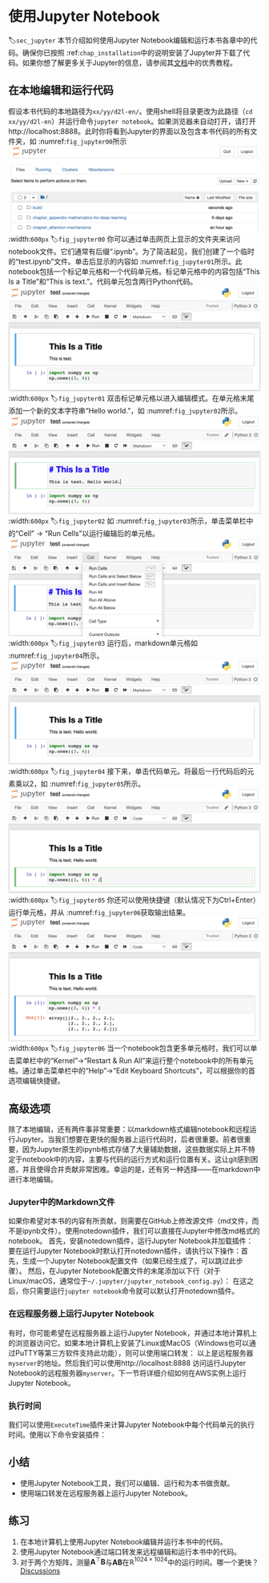 # 使用Jupyter Notebook
:label:`sec_jupyter`
本节介绍如何使用Jupyter Notebook编辑和运行本书各章中的代码。确保你已按照 :ref:`chap_installation`中的说明安装了Jupyter并下载了代码。如果你想了解更多关于Jupyter的信息，请参阅其[文档](https://jupyter.readthedocs.io/en/latest/)中的优秀教程。 
## 在本地编辑和运行代码
假设本书代码的本地路径为`xx/yy/d2l-en/`。使用shell将目录更改为此路径（`cd xx/yy/d2l-en`）并运行命令`jupyter notebook`。如果浏览器未自动打开，请打开http://localhost:8888。此时你将看到Jupyter的界面以及包含本书代码的所有文件夹，如 :numref:`fig_jupyter00`所示
![包含本书代码的文件夹](../img/jupyter00.png)
:width:`600px`
:label:`fig_jupyter00`
你可以通过单击网页上显示的文件夹来访问notebook文件。它们通常有后缀“.ipynb”。为了简洁起见，我们创建了一个临时的“test.ipynb”文件。单击后显示的内容如 :numref:`fig_jupyter01`所示。此notebook包括一个标记单元格和一个代码单元格。标记单元格中的内容包括“This Is a Title”和“This is text.”。代码单元包含两行Python代码。 
![“test.ipynb”文件中的markdown和代码块](../img/jupyter01.png)
:width:`600px`
:label:`fig_jupyter01`
双击标记单元格以进入编辑模式。在单元格末尾添加一个新的文本字符串“Hello world.”，如 :numref:`fig_jupyter02`所示。 
![编辑markdown单元格](../img/jupyter02.png)
:width:`600px`
:label:`fig_jupyter02`
如 :numref:`fig_jupyter03`所示，单击菜单栏中的“Cell” $\rightarrow$ “Run Cells”以运行编辑后的单元格。 
![运行单元格](../img/jupyter03.png)
:width:`600px`
:label:`fig_jupyter03`
运行后，markdown单元格如 :numref:`fig_jupyter04`所示。 
![编辑后的markdown单元格](../img/jupyter04.png)
:width:`600px`
:label:`fig_jupyter04`
接下来，单击代码单元。将最后一行代码后的元素乘以2，如 :numref:`fig_jupyter05`所示。 
![编辑代码单元格](../img/jupyter05.png)
:width:`600px`
:label:`fig_jupyter05`
你还可以使用快捷键（默认情况下为Ctrl+Enter）运行单元格，并从 :numref:`fig_jupyter06`获取输出结果。 
![运行代码单元格以获得输出](../img/jupyter06.png)
:width:`600px`
:label:`fig_jupyter06`
当一个notebook包含更多单元格时，我们可以单击菜单栏中的“Kernel”$\rightarrow$“Restart & Run All”来运行整个notebook中的所有单元格。通过单击菜单栏中的“Help”$\rightarrow$“Edit Keyboard Shortcuts”，可以根据你的首选项编辑快捷键。 
## 高级选项
除了本地编辑，还有两件事非常重要：以markdown格式编辑notebook和远程运行Jupyter。当我们想要在更快的服务器上运行代码时，后者很重要。前者很重要，因为Jupyter原生的ipynb格式存储了大量辅助数据，这些数据实际上并不特定于notebook中的内容，主要与代码的运行方式和运行位置有关。这让git感到困惑，并且使得合并贡献非常困难。幸运的是，还有另一种选择——在markdown中进行本地编辑。 
### Jupyter中的Markdown文件
如果你希望对本书的内容有所贡献，则需要在GitHub上修改源文件（md文件，而不是ipynb文件）。使用notedown插件，我们可以直接在Jupyter中修改md格式的notebook。 
首先，安装notedown插件，运行Jupyter Notebook并加载插件：
要在运行Jupyter Notebook时默认打开notedown插件，请执行以下操作：首先，生成一个Jupyter Notebook配置文件（如果已经生成了，可以跳过此步骤）。
然后，在Jupyter Notebook配置文件的末尾添加以下行（对于Linux/macOS，通常位于`~/.jupyter/jupyter_notebook_config.py`）：
在这之后，你只需要运行`jupyter notebook`命令就可以默认打开notedown插件。 
### 在远程服务器上运行Jupyter Notebook
有时，你可能希望在远程服务器上运行Jupyter Notebook，并通过本地计算机上的浏览器访问它。如果本地计算机上安装了Linux或MacOS（Windows也可以通过PuTTY等第三方软件支持此功能），则可以使用端口转发：
以上是远程服务器`myserver`的地址。然后我们可以使用http://localhost:8888 访问运行Jupyter Notebook的远程服务器`myserver`。下一节将详细介绍如何在AWS实例上运行Jupyter Notebook。 
### 执行时间
我们可以使用`ExecuteTime`插件来计算Jupyter Notebook中每个代码单元的执行时间。使用以下命令安装插件：
## 小结
* 使用Jupyter Notebook工具，我们可以编辑、运行和为本书做贡献。
* 使用端口转发在远程服务器上运行Jupyter Notebook。
## 练习
1. 在本地计算机上使用Jupyter Notebook编辑并运行本书中的代码。
1. 使用Jupyter Notebook通过端口转发来远程编辑和运行本书中的代码。
1. 对于两个方矩阵，测量$\mathbf{A}^\top \mathbf{B}$与$\mathbf{A} \mathbf{B}$在$\mathbb{R}^{1024 \times 1024}$中的运行时间。哪一个更快？
[Discussions](https://discuss.d2l.ai/t/5731)